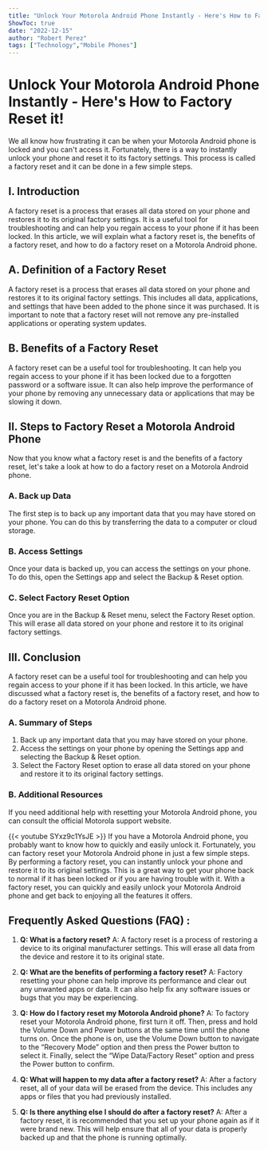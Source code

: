 ```yaml
---
title: "Unlock Your Motorola Android Phone Instantly - Here's How to Factory Reset it!"
ShowToc: true 
date: "2022-12-15"
author: "Robert Perez" 
tags: ["Technology","Mobile Phones"]
---
```

# Unlock Your Motorola Android Phone Instantly - Here's How to Factory Reset it!

We all know how frustrating it can be when your Motorola Android phone is locked and you can't access it. Fortunately, there is a way to instantly unlock your phone and reset it to its factory settings. This process is called a factory reset and it can be done in a few simple steps. 

## I. Introduction

A factory reset is a process that erases all data stored on your phone and restores it to its original factory settings. It is a useful tool for troubleshooting and can help you regain access to your phone if it has been locked. In this article, we will explain what a factory reset is, the benefits of a factory reset, and how to do a factory reset on a Motorola Android phone. 

## A. Definition of a Factory Reset

A factory reset is a process that erases all data stored on your phone and restores it to its original factory settings. This includes all data, applications, and settings that have been added to the phone since it was purchased. It is important to note that a factory reset will not remove any pre-installed applications or operating system updates. 

## B. Benefits of a Factory Reset

A factory reset can be a useful tool for troubleshooting. It can help you regain access to your phone if it has been locked due to a forgotten password or a software issue. It can also help improve the performance of your phone by removing any unnecessary data or applications that may be slowing it down. 

## II. Steps to Factory Reset a Motorola Android Phone

Now that you know what a factory reset is and the benefits of a factory reset, let's take a look at how to do a factory reset on a Motorola Android phone. 

### A. Back up Data

The first step is to back up any important data that you may have stored on your phone. You can do this by transferring the data to a computer or cloud storage. 

### B. Access Settings

Once your data is backed up, you can access the settings on your phone. To do this, open the Settings app and select the Backup & Reset option. 

### C. Select Factory Reset Option

Once you are in the Backup & Reset menu, select the Factory Reset option. This will erase all data stored on your phone and restore it to its original factory settings. 

## III. Conclusion 

A factory reset can be a useful tool for troubleshooting and can help you regain access to your phone if it has been locked. In this article, we have discussed what a factory reset is, the benefits of a factory reset, and how to do a factory reset on a Motorola Android phone. 

### A. Summary of Steps 

1. Back up any important data that you may have stored on your phone. 
2. Access the settings on your phone by opening the Settings app and selecting the Backup & Reset option. 
3. Select the Factory Reset option to erase all data stored on your phone and restore it to its original factory settings. 

### B. Additional Resources 

If you need additional help with resetting your Motorola Android phone, you can consult the official Motorola support website.

{{< youtube SYxz9c1YsJE >}} 
If you have a Motorola Android phone, you probably want to know how to quickly and easily unlock it. Fortunately, you can factory reset your Motorola Android phone in just a few simple steps. By performing a factory reset, you can instantly unlock your phone and restore it to its original settings. This is a great way to get your phone back to normal if it has been locked or if you are having trouble with it. With a factory reset, you can quickly and easily unlock your Motorola Android phone and get back to enjoying all the features it offers.

## Frequently Asked Questions (FAQ) :
1. **Q: What is a factory reset?**
A: A factory reset is a process of restoring a device to its original manufacturer settings. This will erase all data from the device and restore it to its original state.

2. **Q: What are the benefits of performing a factory reset?**
A: Factory resetting your phone can help improve its performance and clear out any unwanted apps or data. It can also help fix any software issues or bugs that you may be experiencing.

3. **Q: How do I factory reset my Motorola Android phone?**
A: To factory reset your Motorola Android phone, first turn it off. Then, press and hold the Volume Down and Power buttons at the same time until the phone turns on. Once the phone is on, use the Volume Down button to navigate to the “Recovery Mode” option and then press the Power button to select it. Finally, select the “Wipe Data/Factory Reset” option and press the Power button to confirm.

4. **Q: What will happen to my data after a factory reset?**
A: After a factory reset, all of your data will be erased from the device. This includes any apps or files that you had previously installed.

5. **Q: Is there anything else I should do after a factory reset?**
A: After a factory reset, it is recommended that you set up your phone again as if it were brand new. This will help ensure that all of your data is properly backed up and that the phone is running optimally.


